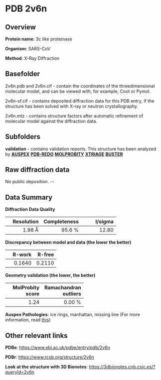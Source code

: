 # PDB 2v6n

## Overview

**Protein name**: 3c like proteinase

**Organism**: SARS-CoV

**Method**: X-Ray Diffraction

## Basefolder

2v6n.pdb and 2v6n.cif - contain the coordinates of the threedimensional molecular model, and can be viewed with, for example, Coot or Pymol.

2v6n-sf.cif - contains deposited diffraction data for this PDB entry, if the structure has been solved with X-ray or neutron crystallography.

2v6n.mtz - contains structure factors after automatic refinement of molecular model against the diffraction data.

## Subfolders





**validation** - contains validation reports. This structure has been analyzed by [**AUSPEX**](https://github.com/thorn-lab/coronavirus_structural_task_force/tree/master/pdb/3c_like_proteinase/SARS-CoV/2v6n/validation/auspex) [**PDB-REDO**](https://github.com/thorn-lab/coronavirus_structural_task_force/tree/master/pdb/3c_like_proteinase/SARS-CoV/2v6n/validation/pdb-redo) [**MOLPROBITY**](https://github.com/thorn-lab/coronavirus_structural_task_force/tree/master/pdb/3c_like_proteinase/SARS-CoV/2v6n/validation/molprobity) [**XTRIAGE**](https://github.com/thorn-lab/coronavirus_structural_task_force/blob/master/pdb/3c_like_proteinase/SARS-CoV/2v6n/validation/Xtriage_output.log) [**BUSTER**](https://www.globalphasing.com/buster/wiki/index.cgi?Covid19Pdb2V6N)

## Raw diffraction data

No public deposition. --<br> 

## Data Summary
**Diffraction Data Quality**

|   | Resolution | Completeness| I/sigma |
|---|-------------:|----------------:|--------------:|
|   |1.98 Å|95.6  %|<img width=50/>12.80|

**Discrepancy between model and data (the lower the better)**

|   | **R-work**| **R-free**   
|---|-------------:|----------------:|           
||  0.1640|  0.2110|

**Geometry validation (the lower, the better)**

|   |**MolProbity<br>score**| **Ramachandran<br>outliers** 
|---|-------------:|----------------:|
||  1.24|  0.00 %|

**Auspex Pathologies**: ice rings, manhattan, missing line (For more information, read [this](https://github.com/thorn-lab/coronavirus_structural_task_force/blob/master/pdb/3c_like_proteinase/SARS-CoV/2v6n/validation/auspex/2v6n_auspex_comments.txt))

 



## Other relevant links 
**PDBe**:  https://www.ebi.ac.uk/pdbe/entry/pdb/2v6n
 
**PDBr**: https://www.rcsb.org/structure/2v6n 

**Look at the structure with 3D Bionotes**: https://3dbionotes.cnb.csic.es/?queryId=2v6n

